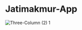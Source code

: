 # Jatimakmur-App

![Three-Column (2) 1](https://user-images.githubusercontent.com/79959818/172038590-ac45f413-962b-435f-b8e3-d2b504a09f65.png)

